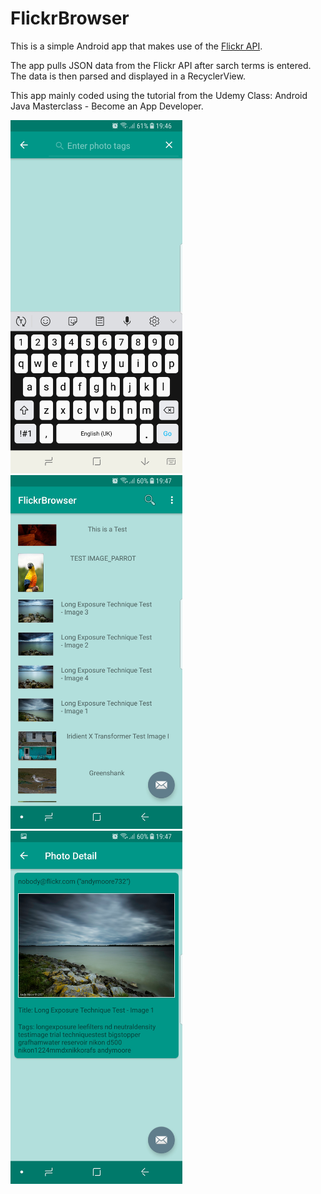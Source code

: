# FlickrBrowser

This is a simple Android app that makes use of the [Flickr API](https://www.flickr.com/services/feeds). 

The app pulls JSON data from the Flickr API after sarch terms is entered. The data is then parsed and displayed in a RecyclerView.

This app mainly coded using the tutorial from the Udemy Class: Android Java Masterclass - Become an App Developer.

<img src="Screenshots/SearchWindow.jpg" width="275"> <img src="Screenshots/ResultsList.jpg" width="275"> <img src="Screenshots/ResultDetail.jpg" width="275">
